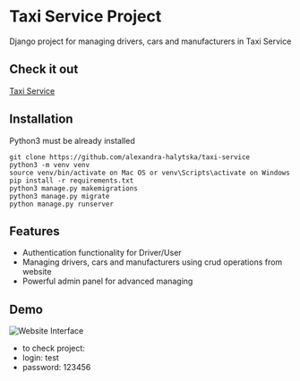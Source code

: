 ﻿# Taxi Service Project

Django project for managing drivers, cars and manufacturers in Taxi Service

## Check it out

[Taxi Service](https://taxi-service-app-halytska.herokuapp.com/)

## Installation

Python3 must be already installed

```shell
git clone https://github.com/alexandra-halytska/taxi-service
python3 -m venv venv
source venv/bin/activate on Mac OS or venv\Scripts\activate on Windows
pip install -r requirements.txt
python3 manage.py makemigrations
python3 manage.py migrate
python manage.py runserver
```

## Features

* Authentication functionality for Driver/User
* Managing drivers, cars and manufacturers using crud operations from website
* Powerful admin panel for advanced managing

## Demo

![Website Interface](site.png)

* to check project:
* login: test
* password: 123456
